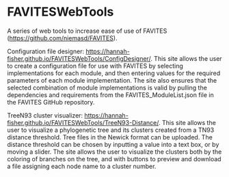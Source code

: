 # FAVITESWebTools

A series of web tools to increase ease of use of FAVITES (https://github.com/niemasd/FAVITES).

Configuration file designer: https://hannah-fisher.github.io/FAVITESWebTools/ConfigDesigner/.
  This site allows the user to create a configuration file for use with FAVITES by selecting implementations for each module, and then entering values for the required parameters of each module implementation. The site also ensures that the selected combination of module implementations is valid by pulling the dependencies and requirements from the FAVITES_ModuleList.json file in the FAVITES GitHub repository.

TreeN93 cluster visualizer: https://hannah-fisher.github.io/FAVITESWebTools/TreeN93-Distance/.
  This site allows the user to visualize a phylogenetic tree and its clusters created from a TN93 distance threshold. Tree files in the Newick format can be uploaded. The distance threshold can be chosen by inputting a value into a text box, or by moving a slider. The site allows the user to visualize the clusters both by the coloring of branches on the tree, and with buttons to preview and download a file assigning each node name to a cluster number. 
